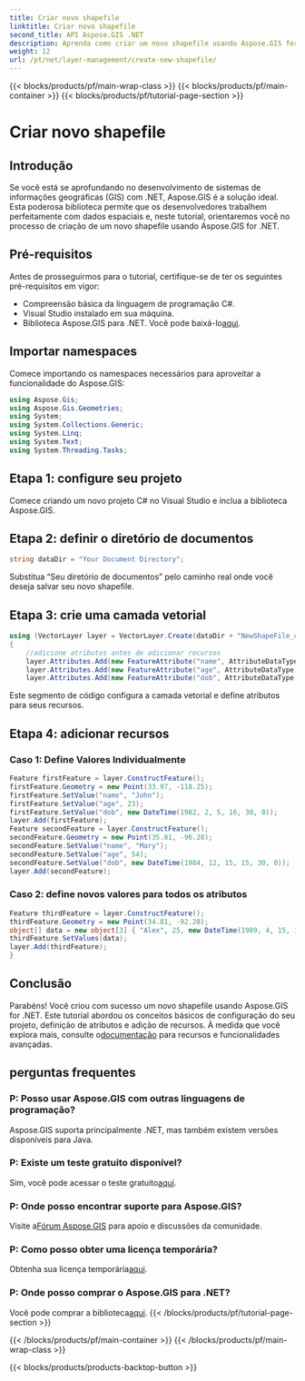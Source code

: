 ```yaml
---
title: Criar novo shapefile
linktitle: Criar novo shapefile
second_title: API Aspose.GIS .NET
description: Aprenda como criar um novo shapefile usando Aspose.GIS for .NET. Siga nosso guia passo a passo e descubra o poder da manipulação de dados espaciais.
weight: 12
url: /pt/net/layer-management/create-new-shapefile/
---
```


{{< blocks/products/pf/main-wrap-class >}}
{{< blocks/products/pf/main-container >}}
{{< blocks/products/pf/tutorial-page-section >}}

# Criar novo shapefile

## Introdução
Se você está se aprofundando no desenvolvimento de sistemas de informações geográficas (GIS) com .NET, Aspose.GIS é a solução ideal. Esta poderosa biblioteca permite que os desenvolvedores trabalhem perfeitamente com dados espaciais e, neste tutorial, orientaremos você no processo de criação de um novo shapefile usando Aspose.GIS for .NET.
## Pré-requisitos
Antes de prosseguirmos para o tutorial, certifique-se de ter os seguintes pré-requisitos em vigor:
- Compreensão básica da linguagem de programação C#.
- Visual Studio instalado em sua máquina.
-  Biblioteca Aspose.GIS para .NET. Você pode baixá-lo[aqui](https://releases.aspose.com/gis/net/).
## Importar namespaces
Comece importando os namespaces necessários para aproveitar a funcionalidade do Aspose.GIS:
```csharp
using Aspose.Gis;
using Aspose.Gis.Geometries;
using System;
using System.Collections.Generic;
using System.Linq;
using System.Text;
using System.Threading.Tasks;
```
## Etapa 1: configure seu projeto
Comece criando um novo projeto C# no Visual Studio e inclua a biblioteca Aspose.GIS.
## Etapa 2: definir o diretório de documentos
```csharp
string dataDir = "Your Document Directory";
```
Substitua “Seu diretório de documentos” pelo caminho real onde você deseja salvar seu novo shapefile.
## Etapa 3: crie uma camada vetorial
```csharp
using (VectorLayer layer = VectorLayer.Create(dataDir + "NewShapeFile_out.shp", Drivers.Shapefile))
{
    //adicione atributos antes de adicionar recursos
    layer.Attributes.Add(new FeatureAttribute("name", AttributeDataType.String));
    layer.Attributes.Add(new FeatureAttribute("age", AttributeDataType.Integer));
    layer.Attributes.Add(new FeatureAttribute("dob", AttributeDataType.DateTime));
```
Este segmento de código configura a camada vetorial e define atributos para seus recursos.
## Etapa 4: adicionar recursos
### Caso 1: Define Valores Individualmente
```csharp
Feature firstFeature = layer.ConstructFeature();
firstFeature.Geometry = new Point(33.97, -118.25);
firstFeature.SetValue("name", "John");
firstFeature.SetValue("age", 23);
firstFeature.SetValue("dob", new DateTime(1982, 2, 5, 16, 30, 0));
layer.Add(firstFeature);
Feature secondFeature = layer.ConstructFeature();
secondFeature.Geometry = new Point(35.81, -96.28);
secondFeature.SetValue("name", "Mary");
secondFeature.SetValue("age", 54);
secondFeature.SetValue("dob", new DateTime(1984, 12, 15, 15, 30, 0));
layer.Add(secondFeature);
```
### Caso 2: define novos valores para todos os atributos
```csharp
Feature thirdFeature = layer.ConstructFeature();
thirdFeature.Geometry = new Point(34.81, -92.28);
object[] data = new object[3] { "Alex", 25, new DateTime(1989, 4, 15, 15, 30, 0) };
thirdFeature.SetValues(data);
layer.Add(thirdFeature);
}
```
## Conclusão
 Parabéns! Você criou com sucesso um novo shapefile usando Aspose.GIS for .NET. Este tutorial abordou os conceitos básicos de configuração do seu projeto, definição de atributos e adição de recursos. À medida que você explora mais, consulte o[documentação](https://reference.aspose.com/gis/net/) para recursos e funcionalidades avançadas.
## perguntas frequentes
### P: Posso usar Aspose.GIS com outras linguagens de programação?
Aspose.GIS suporta principalmente .NET, mas também existem versões disponíveis para Java.
### P: Existe um teste gratuito disponível?
 Sim, você pode acessar o teste gratuito[aqui](https://releases.aspose.com/).
### P: Onde posso encontrar suporte para Aspose.GIS?
 Visite a[Fórum Aspose.GIS](https://forum.aspose.com/c/gis/33) para apoio e discussões da comunidade.
### P: Como posso obter uma licença temporária?
 Obtenha sua licença temporária[aqui](https://purchase.aspose.com/temporary-license/).
### P: Onde posso comprar o Aspose.GIS para .NET?
 Você pode comprar a biblioteca[aqui](https://purchase.aspose.com/buy).
{{< /blocks/products/pf/tutorial-page-section >}}

{{< /blocks/products/pf/main-container >}}
{{< /blocks/products/pf/main-wrap-class >}}

{{< blocks/products/products-backtop-button >}}
